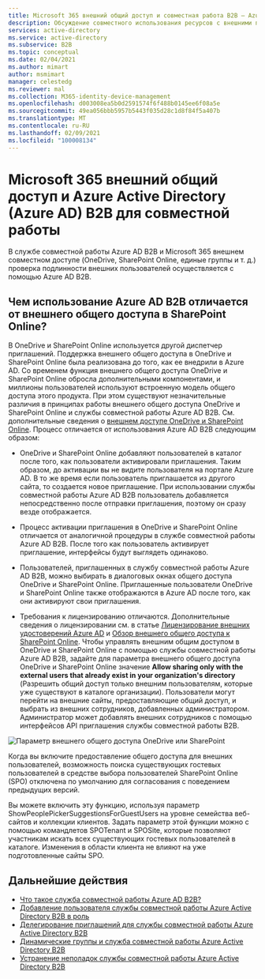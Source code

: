 ```yaml
---
title: Microsoft 365 внешний общий доступ и совместная работа B2B — Azure AD
description: Обсуждение совместного использования ресурсов с внешними партнерами с помощью Microsoft 365 и Azure Active Directory службы совместной работы B2B.
services: active-directory
ms.service: active-directory
ms.subservice: B2B
ms.topic: conceptual
ms.date: 02/04/2021
ms.author: mimart
author: msmimart
manager: celestedg
ms.reviewer: mal
ms.collection: M365-identity-device-management
ms.openlocfilehash: d003008ea5b0d2591574f6f488b0145ee6f08a5e
ms.sourcegitcommit: 49ea056bbb5957b5443f035d28c1d8f84f5a407b
ms.translationtype: MT
ms.contentlocale: ru-RU
ms.lasthandoff: 02/09/2021
ms.locfileid: "100008134"
---
```

# <a name="microsoft-365-external-sharing-and-azure-active-directory-azure-ad-b2b-collaboration"></a>Microsoft 365 внешний общий доступ и Azure Active Directory (Azure AD) B2B для совместной работы

В службе совместной работы Azure AD B2B и Microsoft 365 внешнем совместном доступе (OneDrive, SharePoint Online, единые группы и т. д.) проверка подлинности внешних пользователей осуществляется с помощью Azure AD B2B.

## <a name="how-does-azure-ad-b2b-differ-from-external-sharing-in-sharepoint-online"></a>Чем использование Azure AD B2B отличается от внешнего общего доступа в SharePoint Online?

В OneDrive и SharePoint Online используется другой диспетчер приглашений. Поддержка внешнего общего доступа в OneDrive и SharePoint Online была реализована до того, как ее внедрили в Azure AD. Со временем функция внешнего общего доступа OneDrive и SharePoint Online обросла дополнительными компонентами, и миллионы пользователей используют встроенную модель общего доступа этого продукта. При этом существуют незначительные различия в принципах работы внешнего общего доступа OneDrive и SharePoint Online и службы совместной работы Azure AD B2B. См. дополнительные сведения о [внешнем доступе OneDrive и SharePoint Online](/sharepoint/external-sharing-overview). Процесс отличается от использования Azure AD B2B следующим образом:

- OneDrive и SharePoint Online добавляют пользователей в каталог после того, как пользователи активировали приглашения. Таким образом, до активации вы не видите пользователя на портале Azure AD. В то же время если пользователь приглашается из другого сайта, то создается новое приглашение. При использовании службы совместной работы Azure AD B2B пользователь добавляется непосредственно после отправки приглашения, поэтому он сразу везде отображается.

- Процесс активации приглашения в OneDrive и SharePoint Online отличается от аналогичной процедуры в службе совместной работы Azure AD B2B. После того как пользователь активирует приглашение, интерфейсы будут выглядеть одинаково.

- Пользователей, приглашенных в службу совместной работы Azure AD B2B, можно выбирать в диалоговых окнах общего доступа OneDrive и SharePoint Online. Приглашенные пользователи OneDrive и SharePoint Online также отображаются в Azure AD после того, как они активируют свои приглашения.

- Требования к лицензированию отличаются. Дополнительные сведения о лицензировании см. в статье [Лицензирование внешних удостоверений Azure AD](./external-identities-pricing.md) и [Обзор внешнего общего доступа к SharePoint Online](/sharepoint/external-sharing-overview).
Чтобы управлять внешним общим доступом в OneDrive и SharePoint Online с помощью службы совместной работы Azure AD B2B, задайте для параметра внешнего общего доступа OneDrive и SharePoint Online значение **Allow sharing only with the external users that already exist in your organization's directory** (Разрешить общий доступ только внешним пользователям, которые уже существуют в каталоге организации). Пользователи могут перейти на внешние сайты, предоставляющие общий доступ, и выбрать из внешних сотрудников, добавленных администратором. Администратор может добавлять внешних сотрудников с помощью интерфейсов API приглашения службы совместной работы B2B.


![Параметр внешнего общего доступа OneDrive или SharePoint](media/o365-external-user/odsp-sharing-setting.png)

Когда вы включите предоставление общего доступа для внешних пользователей, возможность поиска существующих гостевых пользователей в средстве выбора пользователей SharePoint Online (SPO) отключена по умолчанию для согласования с поведением предыдущих версий.

Вы можете включить эту функцию, используя параметр ShowPeoplePickerSuggestionsForGuestUsers на уровне семейства веб-сайтов и коллекции клиентов. Задать параметр этой функции можно с помощью командлетов SPOTenant и SPOSite, которые позволяют участникам искать всех существующих гостевых пользователей в каталоге. Изменения в области клиента не влияют на уже подготовленные сайты SPO.

## <a name="next-steps"></a>Дальнейшие действия

* [Что такое служба совместной работы Azure AD B2B?](what-is-b2b.md)
* [Добавление пользователя службы совместной работы Azure Active Directory B2B в роль](add-guest-to-role.md)
* [Делегирование приглашений для службы совместной работы Azure Active Directory B2B](delegate-invitations.md)
* [Динамические группы и служба совместной работы Azure Active Directory B2B](use-dynamic-groups.md)
* [Устранение неполадок службы совместной работы Azure Active Directory B2B](troubleshoot.md)
